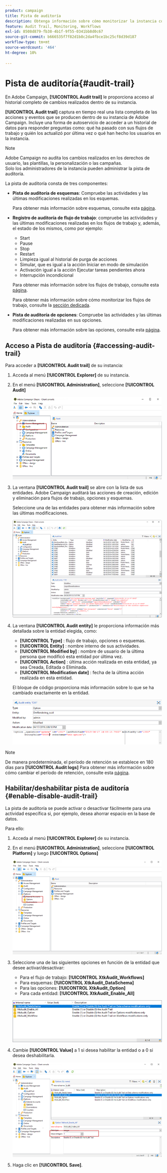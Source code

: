 ```yaml
---
product: campaign
title: Pista de auditoría
description: Obtenga información sobre cómo monitorizar la instancia con la pista de auditoría de Campaign
feature: Audit Trail, Monitoring, Workflows
exl-id: 8508d879-fb38-4b1f-9f55-0341bb8d0c67
source-git-commit: b666535f7f82d1b8c2da4fbce1bc25cf8d39d187
workflow-type: tm+mt
source-wordcount: '464'
ht-degree: 10%

---
```


# Pista de auditoría{#audit-trail}



En Adobe Campaign, **[!UICONTROL Audit trail]** le proporciona acceso al historial completo de cambios realizados dentro de su instancia.

**[!UICONTROL Audit trail]** captura en tiempo real una lista completa de las acciones y eventos que se producen dentro de su instancia de Adobe Campaign. Incluye una forma de autoservicio de acceder a un historial de datos para responder preguntas como: qué ha pasado con sus flujos de trabajo y quién los actualizó por última vez o qué han hecho los usuarios en la instancia.

>[!NOTE]
>
>Adobe Campaign no audita los cambios realizados en los derechos de usuario, las plantillas, la personalización o las campañas.\
>Solo los administradores de la instancia pueden administrar la pista de auditoría.

La pista de auditoría consta de tres componentes:

* **Pista de auditoría de esquemas**: Compruebe las actividades y las últimas modificaciones realizadas en los esquemas.

  Para obtener más información sobre esquemas, consulte esta [página](../../configuration/using/data-schemas.md).

* **Registro de auditoría de flujo de trabajo**: compruebe las actividades y las últimas modificaciones realizadas en los flujos de trabajo y, además, el estado de los mismos, como por ejemplo:

   * Start
   * Pause
   * Stop
   * Restart
   * Limpieza igual al historial de purga de acciones
   * Simular, que es igual a la acción Iniciar en modo de simulación
   * Activación igual a la acción Ejecutar tareas pendientes ahora
   * Interrupción incondicional

  Para obtener más información sobre los flujos de trabajo, consulte esta [página](../../workflow/using/about-workflows.md).

  Para obtener más información sobre cómo monitorizar los flujos de trabajo, consulte la [sección dedicada](../../workflow/using/monitoring-workflow-execution.md).

* **Pista de auditoría de opciones**: Compruebe las actividades y las últimas modificaciones realizadas en sus opciones.

  Para obtener más información sobre las opciones, consulte esta [página](../../installation/using/configuring-campaign-options.md).

## Acceso a Pista de auditoría {#accessing-audit-trail}

Para acceder a **[!UICONTROL Audit trail]** de su instancia:

1. Acceda al menú **[!UICONTROL Explorer]** de su instancia.
1. En el menú **[!UICONTROL Administration]**, seleccione **[!UICONTROL Audit]**

   ![](assets/audit_trail_1.png)

1. La ventana **[!UICONTROL Audit trail]** se abre con la lista de sus entidades. Adobe Campaign auditará las acciones de creación, edición y eliminación para flujos de trabajo, opciones y esquemas.

   Seleccione una de las entidades para obtener más información sobre las últimas modificaciones.

   ![](assets/audit_trail_2.png)

1. La ventana **[!UICONTROL Audit entity]** le proporciona información más detallada sobre la entidad elegida, como:

   * **[!UICONTROL Type]** : flujo de trabajo, opciones o esquemas.
   * **[!UICONTROL Entity]** : nombre interno de sus actividades.
   * **[!UICONTROL Modified by]** : nombre de usuario de la última persona que modificó esta entidad por última vez.
   * **[!UICONTROL Action]** : última acción realizada en esta entidad, ya sea Creada, Editada o Eliminada.
   * **[!UICONTROL Modification date]** : fecha de la última acción realizada en esta entidad.

   El bloque de código proporciona más información sobre lo que se ha cambiado exactamente en la entidad.

   ![](assets/audit_trail_3.png)

>[!NOTE]
>
>De manera predeterminada, el período de retención se establece en 180 días para **[!UICONTROL Audit logs]** Para obtener más información sobre cómo cambiar el período de retención, consulte esta [página](../../production/using/database-cleanup-workflow.md#deployment-wizard).

## Habilitar/deshabilitar pista de auditoría {#enable-disable-audit-trail}

La pista de auditoría se puede activar o desactivar fácilmente para una actividad específica si, por ejemplo, desea ahorrar espacio en la base de datos.

Para ello:

1. Acceda al menú **[!UICONTROL Explorer]** de su instancia.
1. En el menú **[!UICONTROL Administration]**, seleccione **[!UICONTROL Platform]** y luego **[!UICONTROL Options]**

   ![](assets/audit_trail_4.png)

1. Seleccione una de las siguientes opciones en función de la entidad que desee activar/desactivar:

   * Para el flujo de trabajo: **[!UICONTROL XtkAudit_Workflows]**
   * Para esquemas: **[!UICONTROL XtkAudit_DataSchema]**
   * Para las opciones: **[!UICONTROL XtkAudit_Option]**
   * Para cada entidad: **[!UICONTROL XtkAudit_Enable_All]**

   ![](assets/audit_trail_5.png)

1. Cambie **[!UICONTROL Value]** a 1 si desea habilitar la entidad o a 0 si desea deshabilitarla.

   ![](assets/audit_trail_6.png)

1. Haga clic en **[!UICONTROL Save]**.
